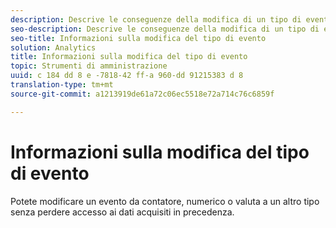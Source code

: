 ```yaml
---
description: Descrive le conseguenze della modifica di un tipo di evento dopo la raccolta dei dati.
seo-description: Descrive le conseguenze della modifica di un tipo di evento dopo la raccolta dei dati.
seo-title: Informazioni sulla modifica del tipo di evento
solution: Analytics
title: Informazioni sulla modifica del tipo di evento
topic: Strumenti di amministrazione
uuid: c 184 dd 8 e -7818-42 ff-a 960-dd 91215383 d 8
translation-type: tm+mt
source-git-commit: a1213919de61a72c06ec5518e72a714c76c6859f

---
```



# Informazioni sulla modifica del tipo di evento

Potete modificare un evento da contatore, numerico o valuta a un altro tipo senza perdere accesso ai dati acquisiti in precedenza.
